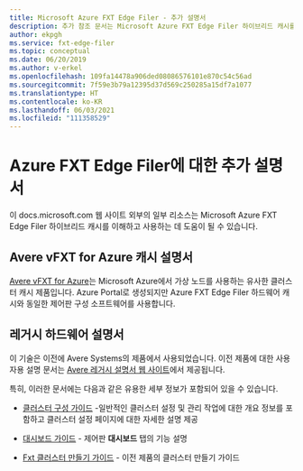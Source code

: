 ```yaml
---
title: Microsoft Azure FXT Edge Filer - 추가 설명서
description: 추가 참조 문서는 Microsoft Azure FXT Edge Filer 하이브리드 캐시를 이해하고 사용하는 데 도움이 됩니다.
author: ekpgh
ms.service: fxt-edge-filer
ms.topic: conceptual
ms.date: 06/20/2019
ms.author: v-erkel
ms.openlocfilehash: 109fa14478a906ded08086576101e870c54c56ad
ms.sourcegitcommit: 7f59e3b79a12395d37d569c250285a15df7a1077
ms.translationtype: HT
ms.contentlocale: ko-KR
ms.lasthandoff: 06/03/2021
ms.locfileid: "111358529"
---
```

# <a name="additional-documentation-for-azure-fxt-edge-filer"></a>Azure FXT Edge Filer에 대한 추가 설명서

이 docs.microsoft.com 웹 사이트 외부의 일부 리소스는 Microsoft Azure FXT Edge Filer 하이브리드 캐시를 이해하고 사용하는 데 도움이 될 수 있습니다.

## <a name="avere-vfxt-for-azure-cache-documentation"></a>Avere vFXT for Azure 캐시 설명서

[Avere vFXT for Azure](../avere-vfxt/index.yml)는 Microsoft Azure에서 가상 노드를 사용하는 유사한 클러스터 캐시 제품입니다. Azure Portal로 생성되지만 Azure FXT Edge Filer 하드웨어 캐시와 동일한 제어판 구성 소프트웨어를 사용합니다.

## <a name="legacy-hardware-documentation"></a>레거시 하드웨어 설명서

이 기술은 이전에 Avere Systems의 제품에서 사용되었습니다. 이전 제품에 대한 사용자용 설명 문서는 [Avere 레거시 설명서 웹 사이트](https://azure.github.io/Avere/)에서 제공됩니다.

특히, 이러한 문서에는 다음과 같은 유용한 세부 정보가 포함되어 있을 수 있습니다.

* [클러스터 구성 가이드](https://azure.github.io/Avere/legacy/ops_guide/4_7/html/ops_conf_index.html) -일반적인 클러스터 설정 및 관리 작업에 대한 개요 정보를 포함하고 클러스터 설정 페이지에 대한 자세한 설명 제공

* [대시보드 가이드](https://azure.github.io/Avere/legacy/dashboard/4_7/html/ops_dashboard_index.html) - 제어판 **대시보드** 탭의 기능 설명

* [Fxt 클러스터 만들기 가이드](https://azure.github.io/Avere/legacy/create_cluster/4_8/html/create_index.html) - 이전 제품의 클러스터 만들기 가이드